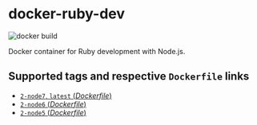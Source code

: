 # docker-ruby-dev
![docker build](https://img.shields.io/docker/automated/robertwtucker/ruby-dev.svg)

Docker container for Ruby development with Node.js.

## Supported tags and respective `Dockerfile` links

* [`2-node7`, `latest` (*Dockerfile*)](https://github.com/robertwtucker/docker-ruby-dev/blob/master/Dockerfile)
* [`2-node6` (*Dockerfile*)](https://github.com/robertwtucker/docker-ruby-dev/blob/master/Dockerfile)
* [`2-node5` (*Dockerfile*)](https://github.com/robertwtucker/docker-ruby-dev/blob/master/Dockerfile)
